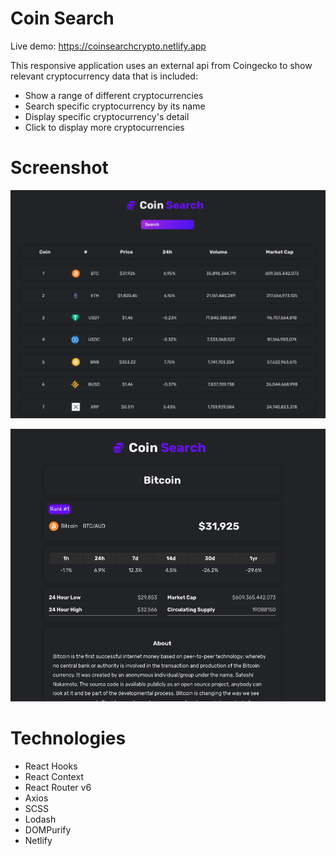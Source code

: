 # Coin Search

Live demo: https://coinsearchcrypto.netlify.app

This responsive application uses an external api from Coingecko to show relevant cryptocurrency data that is included:

- Show a range of different cryptocurrencies
- Search specific cryptocurrency by its name
- Display specific cryptocurrency's detail
- Click to display more cryptocurrencies

# Screenshot

![](src/assets/coins.png)

![](src/assets/coin.png)

# Technologies

- React Hooks
- React Context
- React Router v6
- Axios
- SCSS
- Lodash
- DOMPurify
- Netlify
